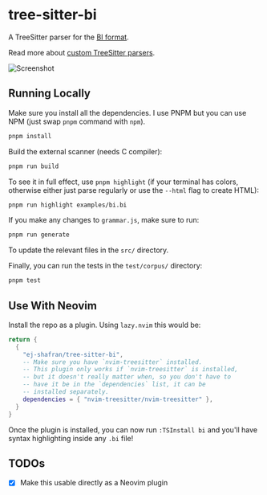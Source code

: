 # tree-sitter-bi

A TreeSitter parser for the [BI
format](https://github.com/tsoding/bi-format).

Read more about [custom TreeSitter
parsers](https://tree-sitter.github.io/tree-sitter/creating-parsers).

![Screenshot](https://github.com/ej-shafran/tree-sitter-bi/assets/116496520/7f5de633-ddb4-4b73-a94e-7a6aca229091)

## Running Locally

Make sure you install all the dependencies. I use PNPM but you can use
NPM (just swap `pnpm` command with `npm`).

```bash
pnpm install
```

Build the external scanner (needs C compiler):

```bash
pnpm run build
```

To see it in full effect, use `pnpm highlight` (if your terminal has
colors, otherwise either just parse regularly or use the `--html` flag
to create HTML):

```bash
pnpm run highlight examples/bi.bi
```

If you make any changes to `grammar.js`, make sure to run:

```bash
pnpm run generate
```

To update the relevant files in the `src/` directory.

Finally, you can run the tests in the `test/corpus/` directory:

```bash
pnpm test
```

## Use With Neovim

Install the repo as a plugin. Using `lazy.nvim` this would be:

```lua
return {
  {
    "ej-shafran/tree-sitter-bi",
    -- Make sure you have `nvim-treesitter` installed.
    -- This plugin only works if `nvim-treesitter` is installed,
    -- but it doesn't really matter when, so you don't have to
    -- have it be in the `dependencies` list, it can be
    -- installed separately.
    dependencies = { "nvim-treesitter/nvim-treesitter" },
  }
}
```

Once the plugin is installed, you can now run `:TSInstall bi` and you'll have
syntax highlighting inside any `.bi` file!

## TODOs

- [x] Make this usable directly as a Neovim plugin
